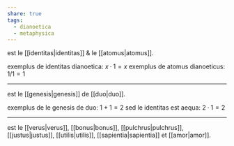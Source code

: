 ```yaml
---
share: true
tags:
  - dianoetica
  - metaphysica
---
```

est le [[identitas|identitas]] & le [[atomus|atomus]].

exemplus de identitas dianoetica: $x·1=x$
exemplus de atomus dianoeticus: $1/1=1$

---
est le [[genesis|genesis]] de [[duo|duo]].

exemplus de le genesis de duo: $1+1=2$
sed le identitas est aequa: $2·1=2$

---
est le [[verus|verus]], [[bonus|bonus]], [[pulchrus|pulchrus]], [[justus|justus]], [[utilis|utilis]], [[sapientia|sapientia]] et [[amor|amor]].